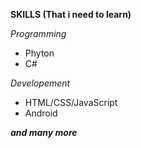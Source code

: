 
**SKILLS (That i need to learn)**

_Programming_
* Phyton
* C#

_Developement_
* HTML/CSS/JavaScript
* Android

**_and many more_**
